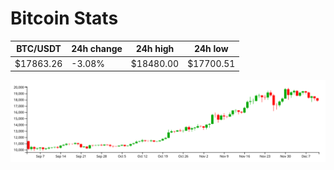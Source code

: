 # Bitcoin Stats

BTC/USDT|24h change|24h high|24h low|
|---|---|---|---|
|$17863.26|-3.08%|$18480.00|$17700.51|

<img src="./chart.svg">
